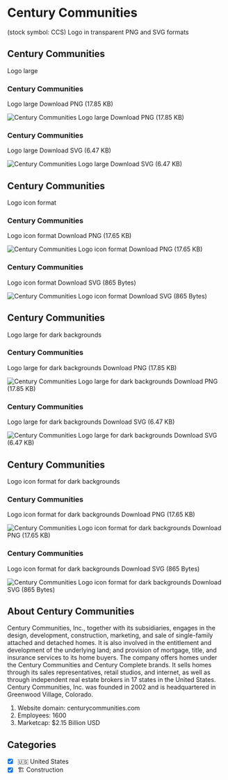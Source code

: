 # Century Communities
 (stock symbol: CCS) Logo in transparent PNG and SVG formats

## Century Communities
 Logo large

### Century Communities
 Logo large Download PNG (17.85 KB)

![Century Communities
 Logo large Download PNG (17.85 KB)](/img/orig/CCS_BIG-56de62cb.png)

### Century Communities
 Logo large Download SVG (6.47 KB)

![Century Communities
 Logo large Download SVG (6.47 KB)](/img/orig/CCS_BIG-9d93ad1c.svg)

## Century Communities
 Logo icon format

### Century Communities
 Logo icon format Download PNG (17.65 KB)

![Century Communities
 Logo icon format Download PNG (17.65 KB)](/img/orig/CCS-50f7c4f9.png)

### Century Communities
 Logo icon format Download SVG (865 Bytes)

![Century Communities
 Logo icon format Download SVG (865 Bytes)](/img/orig/CCS-3b7c0b71.svg)

## Century Communities
 Logo large for dark backgrounds

### Century Communities
 Logo large for dark backgrounds Download PNG (17.85 KB)

![Century Communities
 Logo large for dark backgrounds Download PNG (17.85 KB)](/img/orig/CCS_BIG.D-0e439a21.png)

### Century Communities
 Logo large for dark backgrounds Download SVG (6.47 KB)

![Century Communities
 Logo large for dark backgrounds Download SVG (6.47 KB)](/img/orig/CCS_BIG.D-0c426008.svg)

## Century Communities
 Logo icon format for dark backgrounds

### Century Communities
 Logo icon format for dark backgrounds Download PNG (17.65 KB)

![Century Communities
 Logo icon format for dark backgrounds Download PNG (17.65 KB)](/img/orig/CCS.D-26c7e4e0.png)

### Century Communities
 Logo icon format for dark backgrounds Download SVG (865 Bytes)

![Century Communities
 Logo icon format for dark backgrounds Download SVG (865 Bytes)](/img/orig/CCS.D-c38b7c31.svg)

## About Century Communities


Century Communities, Inc., together with its subsidiaries, engages in the design, development, construction, marketing, and sale of single-family attached and detached homes. It is also involved in the entitlement and development of the underlying land; and provision of mortgage, title, and insurance services to its home buyers. The company offers homes under the Century Communities and Century Complete brands. It sells homes through its sales representatives, retail studios, and internet, as well as through independent real estate brokers in 17 states in the United States. Century Communities, Inc. was founded in 2002 and is headquartered in Greenwood Village, Colorado.

1. Website domain: centurycommunities.com
2. Employees: 1600
3. Marketcap: $2.15 Billion USD


## Categories
- [x] 🇺🇸 United States
- [x] 🏗 Construction
